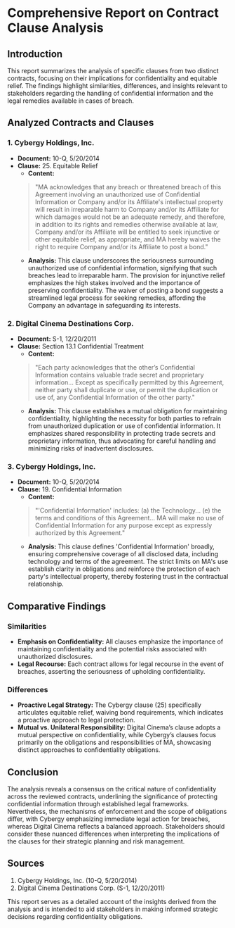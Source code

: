 # Comprehensive Report on Contract Clause Analysis

## Introduction
This report summarizes the analysis of specific clauses from two distinct contracts, focusing on their implications for confidentiality and equitable relief. The findings highlight similarities, differences, and insights relevant to stakeholders regarding the handling of confidential information and the legal remedies available in cases of breach.

## Analyzed Contracts and Clauses

### 1. Cybergy Holdings, Inc. 
- **Document:** 10-Q, 5/20/2014
- **Clause:** 25. Equitable Relief
  - **Content:** 
  > "MA acknowledges that any breach or threatened breach of this Agreement involving an unauthorized use of Confidential Information or Company and/or its Affiliate's intellectual property will result in irreparable harm to Company and/or its Affiliate for which damages would not be an adequate remedy, and therefore, in addition to its rights and remedies otherwise available at law, Company and/or its Affiliate will be entitled to seek injunctive or other equitable relief, as appropriate, and MA hereby waives the right to require Company and/or its Affiliate to post a bond."
  - **Analysis:** 
    This clause underscores the seriousness surrounding unauthorized use of confidential information, signifying that such breaches lead to irreparable harm. The provision for injunctive relief emphasizes the high stakes involved and the importance of preserving confidentiality. The waiver of posting a bond suggests a streamlined legal process for seeking remedies, affording the Company an advantage in safeguarding its interests.

### 2. Digital Cinema Destinations Corp.
- **Document:** S-1, 12/20/2011
- **Clause:** Section 13.1 Confidential Treatment
  - **Content:** 
  > "Each party acknowledges that the other’s Confidential Information contains valuable trade secret and proprietary information... Except as specifically permitted by this Agreement, neither party shall duplicate or use, or permit the duplication or use of, any Confidential Information of the other party."
  - **Analysis:** 
    This clause establishes a mutual obligation for maintaining confidentiality, highlighting the necessity for both parties to refrain from unauthorized duplication or use of confidential information. It emphasizes shared responsibility in protecting trade secrets and proprietary information, thus advocating for careful handling and minimizing risks of inadvertent disclosures.

### 3. Cybergy Holdings, Inc. 
- **Document:** 10-Q, 5/20/2014
- **Clause:** 19. Confidential Information
  - **Content:** 
  > "'Confidential Information' includes: (a) the Technology... (e) the terms and conditions of this Agreement... MA will make no use of Confidential Information for any purpose except as expressly authorized by this Agreement."
  - **Analysis:** 
    This clause defines 'Confidential Information' broadly, ensuring comprehensive coverage of all disclosed data, including technology and terms of the agreement. The strict limits on MA's use establish clarity in obligations and reinforce the protection of each party's intellectual property, thereby fostering trust in the contractual relationship.

## Comparative Findings

### Similarities
- **Emphasis on Confidentiality:** All clauses emphasize the importance of maintaining confidentiality and the potential risks associated with unauthorized disclosures. 
- **Legal Recourse:** Each contract allows for legal recourse in the event of breaches, asserting the seriousness of upholding confidentiality.

### Differences
- **Proactive Legal Strategy:** The Cybergy clause (25) specifically articulates equitable relief, waiving bond requirements, which indicates a proactive approach to legal protection.
- **Mutual vs. Unilateral Responsibility:** Digital Cinema’s clause adopts a mutual perspective on confidentiality, while Cybergy’s clauses focus primarily on the obligations and responsibilities of MA, showcasing distinct approaches to confidentiality obligations.

## Conclusion
The analysis reveals a consensus on the critical nature of confidentiality across the reviewed contracts, underlining the significance of protecting confidential information through established legal frameworks. Nevertheless, the mechanisms of enforcement and the scope of obligations differ, with Cybergy emphasizing immediate legal action for breaches, whereas Digital Cinema reflects a balanced approach. Stakeholders should consider these nuanced differences when interpreting the implications of the clauses for their strategic planning and risk management. 

## Sources
1. Cybergy Holdings, Inc. (10-Q, 5/20/2014)
2. Digital Cinema Destinations Corp. (S-1, 12/20/2011)

This report serves as a detailed account of the insights derived from the analysis and is intended to aid stakeholders in making informed strategic decisions regarding confidentiality obligations.